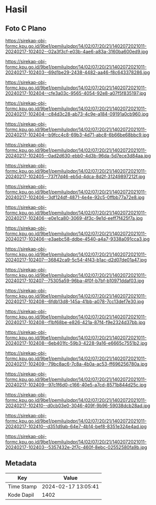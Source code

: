 # Hasil

## Foto C Plano

https://sirekap-obj-formc.kpu.go.id/9be1/pemilu/pdpr/14/02/07/20/21/1402072021011-20240217-102402--02a3f3cf-e03b-4ae6-a83a-3160ba600ed9.jpg

https://sirekap-obj-formc.kpu.go.id/9be1/pemilu/pdpr/14/02/07/20/21/1402072021011-20240217-102403--69d1be29-2438-4482-aa46-f8c643378286.jpg

https://sirekap-obj-formc.kpu.go.id/9be1/pemilu/pdpr/14/02/07/20/21/1402072021011-20240217-102404--cfe3a03c-9565-4054-92e8-a07f5f835197.jpg

https://sirekap-obj-formc.kpu.go.id/9be1/pemilu/pdpr/14/02/07/20/21/1402072021011-20240217-102404--c84d3c28-ab73-4c9e-a184-09191a0cb960.jpg

https://sirekap-obj-formc.kpu.go.id/9be1/pemilu/pdpr/14/02/07/20/21/1402072021011-20240217-102404--b9fcc4c8-69b3-4d71-abc8-6b66be68bbc9.jpg

https://sirekap-obj-formc.kpu.go.id/9be1/pemilu/pdpr/14/02/07/20/21/1402072021011-20240217-102405--0ad2d630-ebb0-4d3b-96da-5d7ece3d84aa.jpg

https://sirekap-obj-formc.kpu.go.id/9be1/pemilu/pdpr/14/02/07/20/21/1402072021011-20240217-102405--737f7d46-eb5d-4dca-8d2f-31249897212f.jpg

https://sirekap-obj-formc.kpu.go.id/9be1/pemilu/pdpr/14/02/07/20/21/1402072021011-20240217-102406--3df124df-4871-4e4e-92c5-0ffbb77a72e8.jpg

https://sirekap-obj-formc.kpu.go.id/9be1/pemilu/pdpr/14/02/07/20/21/1402072021011-20240217-102406--e0e1ca80-3069-4f3c-9e1d-eeff7f425f7a.jpg

https://sirekap-obj-formc.kpu.go.id/9be1/pemilu/pdpr/14/02/07/20/21/1402072021011-20240217-102406--e3aebc58-ddbe-4540-a4a7-9338a091cca3.jpg

https://sirekap-obj-formc.kpu.go.id/9be1/pemilu/pdpr/14/02/07/20/21/1402072021011-20240217-102407--36842ca9-5c54-4f43-b1ac-d2d07de01a47.jpg

https://sirekap-obj-formc.kpu.go.id/9be1/pemilu/pdpr/14/02/07/20/21/1402072021011-20240217-102407--75305a59-96ba-4f0f-b7bf-b10971ddaf03.jpg

https://sirekap-obj-formc.kpu.go.id/9be1/pemilu/pdpr/14/02/07/20/21/1402072021011-20240217-102408--6fdb13d8-145a-41bb-a078-7cc13def7e30.jpg

https://sirekap-obj-formc.kpu.go.id/9be1/pemilu/pdpr/14/02/07/20/21/1402072021011-20240217-102408--f1bf68be-e826-421a-87f4-f9e2324d37bb.jpg

https://sirekap-obj-formc.kpu.go.id/9be1/pemilu/pdpr/14/02/07/20/21/1402072021011-20240217-102408--6eb401fc-59b3-4228-9a16-e6665c7551b2.jpg

https://sirekap-obj-formc.kpu.go.id/9be1/pemilu/pdpr/14/02/07/20/21/1402072021011-20240217-102409--79bc8ac6-7c8a-4b0a-ac53-ff696256780a.jpg

https://sirekap-obj-formc.kpu.go.id/9be1/pemilu/pdpr/14/02/07/20/21/1402072021011-20240217-102409--97c1f6d0-c166-40e5-a7cd-8571b844d25c.jpg

https://sirekap-obj-formc.kpu.go.id/9be1/pemilu/pdpr/14/02/07/20/21/1402072021011-20240217-102410--d0cb03e0-3046-409f-9b96-59038dcb28ad.jpg

https://sirekap-obj-formc.kpu.go.id/9be1/pemilu/pdpr/14/02/07/20/21/1402072021011-20240217-102410--d351d9ab-64e7-4b14-bef8-8351e324e4ad.jpg

https://sirekap-obj-formc.kpu.go.id/9be1/pemilu/pdpr/14/02/07/20/21/1402072021011-20240217-102403--5357432e-2f7c-460f-8ebc-02552580fa9b.jpg


## Metadata

| Key        | Value               |
| ---------- | ------------------- |
| Time Stamp | 2024-02-17 13:05:41 |
| Kode Dapil | 1402                |



